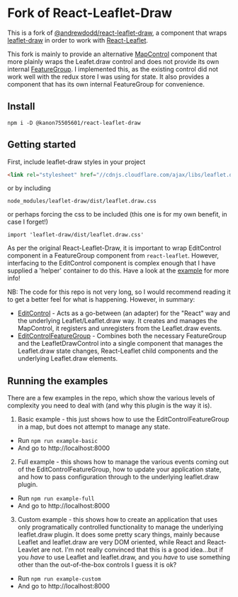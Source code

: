 # Fork of React-Leaflet-Draw

This is a fork of [@andrewdodd/react-leaflet-draw](https://github.com/andrewdodd/react-leaflet-draw), a component that wraps [leaflet-draw](https://github.com/Leaflet/Leaflet.draw) in order to work with [React-Leaflet](https://github.com/PaulLeCam/react-leaflet).

This fork is mainly to provide an alternative [MapControl](https://react-leaflet.js.org/docs/en/components.html#mapcontrol) component that more plainly wraps the Leafet.draw control and does not provide its own internal [FeatureGroup](https://react-leaflet.js.org/docs/en/components.html#featuregroup). I implemented this, as the existing control did not work well with the redux store I was using for state. It also provides a component that has its own internal FeatureGroup for convenience.


## Install

```
npm i -D @kanon75505601/react-leaflet-draw
```

## Getting started

First, include leaflet-draw styles in your project

```html
<link rel="stylesheet" href="//cdnjs.cloudflare.com/ajax/libs/leaflet.draw/1.0.3/leaflet.draw.css"/>
```

or by including

```
node_modules/leaflet-draw/dist/leaflet.draw.css
```
or perhaps forcing the css to be included (this one is for my own benefit, in case I forget!)

```
import 'leaflet-draw/dist/leaflet.draw.css'
```

As per the original React-Leaflet-Draw, it is important to wrap EditControl component in a FeatureGroup component from `react-leaflet`. However, interfacing to the EditControl component is complex enough that I have supplied a 'helper' container to do this. Have a look at the [example](https://github.com/kanon75505601/react-leaflet-draw/tree/master/example-full) for more info!

NB: The code for this repo is not very long, so I would recommend reading it to get a better feel for what is happening. However, in summary:

 - [EditControl](https://github.com/kanon75505601/react-leaflet-draw/blob/master/src/EditControl.js) - Acts as a go-between (an adapter) for the "React" way and the underlying Leaflet/Leaflet.draw way. It creates and manages the MapControl, it registers and unregisters from the Leaflet.draw events.
 - [EditControlFeatureGroup](https://github.com/kanon75505601/react-leaflet-draw/blob/master/src/FeatureGroup.js) - Combines both the necessary FeatureGroup and the LeafletDrawControl into a single component that manages the Leaflet.draw state changes, React-Leaflet child components and the underlying Leaflet.draw elements.

## Running the examples

There are a few examples in the repo, which show the various levels of complexity you need to deal with (and why this plugin is the way it is).

 1. Basic example - this just shows how to use the EditControlFeatureGroup in a map, but does not attempt to manage any state.

  * Run `npm run example-basic`
  * And go to http://localhost:8000

 2. Full example - this shows how to manage the various events coming out of the EditControlFeatureGroup, how to update your application state, and how to pass configuration through to the underlying leaflet.draw plugin.

  * Run `npm run example-full`
  * And go to http://localhost:8000

 3. Custom example - this shows how to create an application that uses only programatically controlled functionality to manage the underlying leaflet.draw plugin. It does some pretty scary things, mainly because Leaflet and leaflet.draw are very DOM oriented, while React and React-Leavlet are not. I'm not really convinced that this is a good idea...but if you *have* to use Leaflet and leaflet.draw, and you *have* to use something other than the out-of-the-box controls I guess it is ok?

  * Run `npm run example-custom`
  * And go to http://localhost:8000
